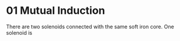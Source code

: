 # 01 Mutual Induction

There are two solenoids connected with the same soft iron core. One solenoid is 

